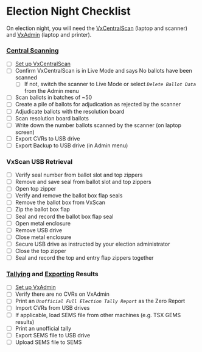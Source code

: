 # Election Night Checklist

On election night, you will need the [VxCentralScan](../central-system-setup/vxcentralscan-hardware-setup.md) (laptop and scanner) and [VxAdmin](../central-system-setup/vxadmin-hardware-setup.md) (laptop and printer).&#x20;

### [Central Scanning](scanning-ballots.md)

* [ ] [Set up VxCentralScan ](../central-system-setup/vxcentralscan-hardware-setup.md)
* [ ] Confirm VxCentralScan is in Live Mode and says No ballots have been scanned
  * [ ] If not, switch the scanner to Live Mode or select _`Delete Ballot Data`_ from the Admin menu
* [ ] Scan ballots in batches of \~50
* [ ] Create a pile of ballots for adjudication as rejected by the scanner
* [ ] Adjudicate ballots with the resolution board
* [ ] Scan resolution board ballots
* [ ] Write down the number ballots scanned by the scanner (on laptop screen)
* [ ] Export CVRs to USB drive
* [ ] Export Backup to USB drive (in Admin menu)

### VxScan USB Retrieval

* [ ] Verify seal number from ballot slot and top zippers
* [ ] Remove and save seal from ballot slot and top zippers
* [ ] Open top zipper
* [ ] Verify and remove the ballot box flap seals
* [ ] Remove the ballot box from VxScan
* [ ] Zip the ballot box flap
* [ ] Seal and record the ballot box flap seal
* [ ] Open metal enclosure
* [ ] Remove USB drive
* [ ] Close metal enclosure
* [ ] Secure USB drive as instructed by your election administrator
* [ ] Close the top zipper
* [ ] Seal and record the top and entry flap zippers together

### [Tallying](tabulating-results.md) and [Exporting](export-results.md) Results

* [ ] [Set up VxAdmin](../central-system-setup/vxadmin-hardware-setup.md)
* [ ] Verify there are no CVRs on VxAdmin
* [ ] Print an _`Unofficial Full Election Tally Report`_ as the Zero Report
* [ ] Import CVRs from USB drives
* [ ] If applicable, load SEMS file from other machines (e.g. TSX GEMS results)
* [ ] Print an unofficial tally&#x20;
* [ ] Export SEMS file to USB drive
* [ ] Upload SEMS file to SEMS
